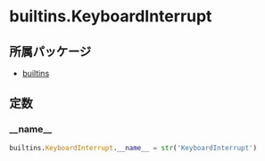 # builtins.KeyboardInterrupt

## 所属パッケージ
- [builtins](../../module/builtins)

## 定数

### \_\_name\_\_
```python
builtins.KeyboardInterrupt.__name__ = str('KeyboardInterrupt')
```
